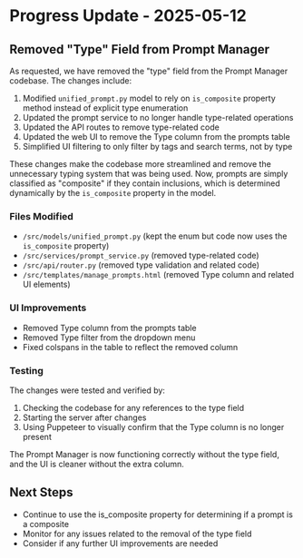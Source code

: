 # Progress Update - 2025-05-12

## Removed "Type" Field from Prompt Manager

As requested, we have removed the "type" field from the Prompt Manager codebase. The changes include:

1. Modified `unified_prompt.py` model to rely on `is_composite` property method instead of explicit type enumeration
2. Updated the prompt service to no longer handle type-related operations
3. Updated the API routes to remove type-related code
4. Updated the web UI to remove the Type column from the prompts table
5. Simplified UI filtering to only filter by tags and search terms, not by type

These changes make the codebase more streamlined and remove the unnecessary typing system that was being used. Now, prompts are simply classified as "composite" if they contain inclusions, which is determined dynamically by the `is_composite` property in the model.

### Files Modified

- `/src/models/unified_prompt.py` (kept the enum but code now uses the `is_composite` property)
- `/src/services/prompt_service.py` (removed type-related code)
- `/src/api/router.py` (removed type validation and related code)
- `/src/templates/manage_prompts.html` (removed Type column and related UI elements)

### UI Improvements

- Removed Type column from the prompts table
- Removed Type filter from the dropdown menu
- Fixed colspans in the table to reflect the removed column

### Testing

The changes were tested and verified by:
1. Checking the codebase for any references to the type field
2. Starting the server after changes
3. Using Puppeteer to visually confirm that the Type column is no longer present

The Prompt Manager is now functioning correctly without the type field, and the UI is cleaner without the extra column.

## Next Steps

- Continue to use the is_composite property for determining if a prompt is a composite
- Monitor for any issues related to the removal of the type field
- Consider if any further UI improvements are needed